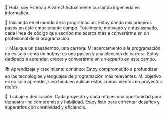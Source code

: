👋 Hola, soy Esteban Álvarez! Actualmente cursando ingenieria en informatica.

🚀 Iniciando en el mundo de la programación: Estoy dando mis primeros pasos en este emocionante campo. Totalmente motivado y entusiasmado, cada línea de código que escribo me acerca más a convertirme en un profesional de la programación.

💡 Más que un pasatiempo, una carrera: Mi acercamiento a la programación no es solo como un hobby; es una pasión y una elección de carrera. Estoy dedicado a aprender, crecer y convertirme en un experto en este campo.

📚 Aprendizaje y crecimiento continuo: Estoy comprometido a profundizar en las tecnologías y lenguajes de programación más relevantes. Mi objetivo es no solo aprender, sino también aplicar estos conocimientos en proyectos reales.

🌟 Trabajo y dedicación: Cada proyecto y cada reto es una oportunidad para demostrar mi compromiso y habilidad. Estoy listo para enfrentar desafíos y superarlos con creatividad y eficiencia.
